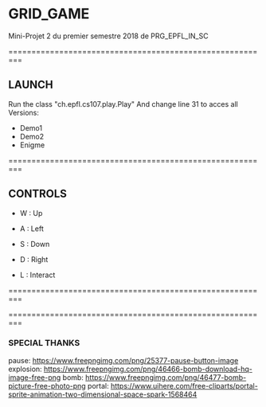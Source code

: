# GRID_GAME
Mini-Projet 2 du premier semestre 2018 de PRG_EPFL_IN_SC

=========================================================
## LAUNCH

Run the class "ch.epfl.cs107.play.Play"
And change line 31 to acces all Versions:
* Demo1
* Demo2
* Enigme

=========================================================
## CONTROLS

- W : Up
- A : Left
- S : Down
- D : Right

- L : Interact

=========================================================


=========================================================
### SPECIAL THANKS

pause:
https://www.freepngimg.com/png/25377-pause-button-image
explosion:
https://www.freepngimg.com/png/46466-bomb-download-hq-image-free-png
bomb:
https://www.freepngimg.com/png/46477-bomb-picture-free-photo-png
portal:
https://www.uihere.com/free-cliparts/portal-sprite-animation-two-dimensional-space-spark-1568464
